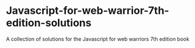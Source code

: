 # Javascript-for-web-warrior-7th-edition-solutions
A collection of solutions for the Javascript for web warriors 7th edition book
